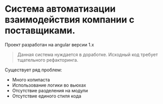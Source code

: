 # Система автоматизации взаимодействия компании с поставщиками.

Проект разработан на angular версии 1.x

> Данная система нуждается в доработке. Исходный код требует тщательного рефакторинга.

Существует ряд проблем:
- Много копипаста
- Использование логики во вьюхах
- Отсутствие разделения на модули
- Отсутствие единого стиля кода

